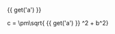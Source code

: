 <f-slider set="a" />

<f-math>{{ get('a') }}</f-math>

<f-math>c = \pm\sqrt{ {{ get('a') }} ^2 + b^2}</f-math>
